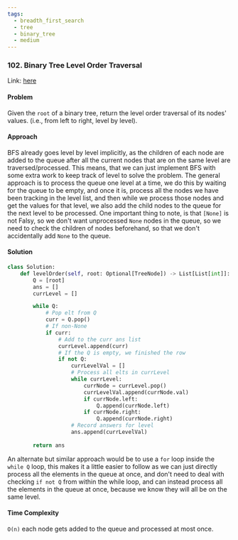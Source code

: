 ```yaml
---
tags:
  - breadth_first_search
  - tree
  - binary_tree
  - medium
---
```


### 102. Binary Tree Level Order Traversal

Link: [here](https://leetcode.com/problems/binary-tree-level-order-traversal/description/)

#### Problem
Given the `root` of a binary tree, return the level order traversal of its nodes' values. (i.e., from left to right, level by level).

#### Approach
BFS already goes level by level implicitly, as the children of each node are added to the queue after all the current nodes that are on the same level are traversed/processed.
This means, that we can just implement BFS with some extra work to keep track of level to solve the problem. 
The general approach is to process the queue one level at a time, we do this by waiting for the queue to be empty, and once it is, process all the nodes we have been tracking in the level list, and then while we process those nodes and get the values for that level, we also add the child nodes to the queue for the next level to be processed.
One important thing to note, is that `[None]` is not Falsy, so we don't want unprocessed `None` nodes in the queue, so we need to check the children of nodes beforehand, so that we don't accidentally add `None` to the queue.

#### Solution
```python 
class Solution:
    def levelOrder(self, root: Optional[TreeNode]) -> List[List[int]]:
        Q = [root]
        ans = []
        currLevel = []

        while Q:
            # Pop elt from Q
            curr = Q.pop()
            # If non-None
            if curr:
                # Add to the curr ans list
                currLevel.append(curr)
                # If the Q is empty, we finished the row
                if not Q:
                    currLevelVal = []
                    # Process all elts in currLevel
                    while currLevel:
                        currNode = currLevel.pop()
                        currLevelVal.append(currNode.val)
                        if currNode.left:
                            Q.append(currNode.left)
                        if currNode.right:
                            Q.append(currNode.right)
                    # Record answers for level
                    ans.append(currLevelVal)
                    
        return ans
```
An alternate but similar approach would be to use a `for` loop inside the `while Q` loop, this makes it a little easier to follow as we can just directly process all the elements in the queue at once, and don't need to deal with checking `if not Q` from within the while loop, and can instead process all the elements in the queue at once, because we know they will all be on the same level.

#### Time Complexity
`O(n)` each node gets added to the queue and processed at most once. 